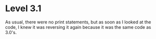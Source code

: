 # Level 3.1

As usual, there were no print statements, but as soon as I looked at the code, I knew it was reversing it again because it was the same code as 3.0's.